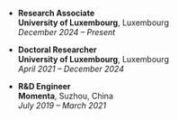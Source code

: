 - **Research Associate**  
  **University of Luxembourg**, Luxembourg  
  *December 2024 – Present*  

- **Doctoral Researcher**  
  **University of Luxembourg**, Luxembourg  
  *April 2021 – December 2024*  

- **R&D Engineer**  
  **Momenta**, Suzhou, China  
  *July 2019 – March 2021*  
